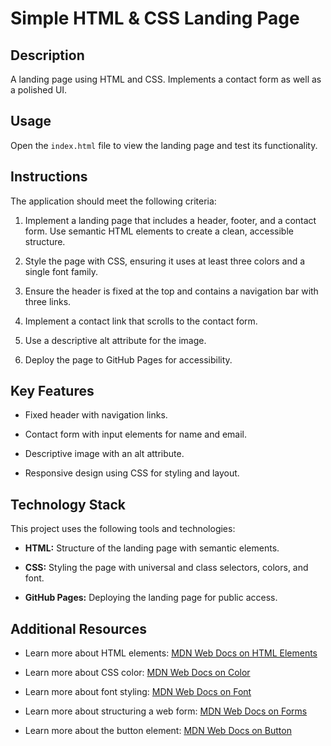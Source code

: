 # Simple HTML & CSS Landing Page

## Description

A landing page using HTML and CSS. Implements a contact form as well as a polished UI.

## Usage

Open the `index.html` file to view the landing page and test its functionality.

## Instructions

The application should meet the following criteria:

1. Implement a landing page that includes a header, footer, and a contact form.
Use semantic HTML elements to create a clean, accessible structure.

2. Style the page with CSS, ensuring it uses at least three colors and a single font family.

3. Ensure the header is fixed at the top and contains a navigation bar with three links.

4. Implement a contact link that scrolls to the contact form.

5. Use a descriptive alt attribute for the image.

6. Deploy the page to GitHub Pages for accessibility.

## Key Features

* Fixed header with navigation links.

* Contact form with input elements for name and email.

* Descriptive image with an alt attribute.

* Responsive design using CSS for styling and layout.

## Technology Stack

This project uses the following tools and technologies:

* **HTML:** Structure of the landing page with semantic elements.

* **CSS:** Styling the page with universal and class selectors, colors, and font.

* **GitHub Pages:** Deploying the landing page for public access.

## Additional Resources

* Learn more about HTML elements: [MDN Web Docs on HTML Elements](https://developer.mozilla.org/en-US/docs/Web/HTML/Element)

* Learn more about CSS color: [MDN Web Docs on Color](https://developer.mozilla.org/en-US/docs/Web/CSS/color)

* Learn more about font styling: [MDN Web Docs on Font](https://developer.mozilla.org/en-US/docs/Web/CSS/font)

* Learn more about structuring a web form: [MDN Web Docs on Forms](https://developer.mozilla.org/en-US/docs/Learn/Forms/How_to_structure_a_web_form)

* Learn more about the button element: [MDN Web Docs on Button](https://developer.mozilla.org/en-US/docs/Web/HTML/Element/button)